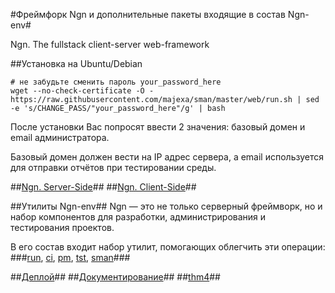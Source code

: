 #Фреймфорк Ngn и дополнительные пакеты входящие в состав Ngn-env#

Ngn. The fullstack client-server web-framework

##Установка на Ubuntu/Debian

    # не забудьте сменить пароль your_password_here
    wget --no-check-certificate -O - https://raw.githubusercontent.com/majexa/sman/master/web/run.sh | sed -e 's/CHANGE_PASS/"your_password_here"/g' | bash
    
После установки Вас попросят ввести 2 значения: базовый домен и email администратора.

Базовый домен должен вести на IP адрес сервера, а email используется для отправки отчётов при тестировании среды.

<!--^ Если у вас ещё нет своего домена, то вы можете воспользоваться [нашим](http://sman.majexa.ru/install-domain.php).-->

##[Ngn. Server-Side](/doc/ngn.md)##
##[Ngn. Client-Side](/doc/clientSide)##

##Утилиты Ngn-env##
Ngn — это не только серверный фреймворк, но и набор компонентов для разработки, администрирования и тестирования проектов.

В его состав входит набор утилит, помогающих облегчить эти операции:
###[run](/doc/run), [ci](/doc/ci), [pm](/doc/pm), [tst](/doc/tst), [sman](/doc/sman)###

##[Деплой](/doc/deploy)##
##[Документирование](/doc/doc)##
##[thm4](/doc/thm4)##